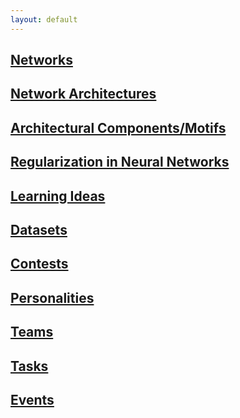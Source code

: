 ```yaml
---
layout: default
---
```


## [Networks](networks)

## [Network Architectures](architectures)

## [Architectural Components/Motifs](motifs)

## [Regularization in Neural Networks](regularization)

## [Learning Ideas](learning)

## [Datasets](datasets)

## [Contests](contests)

## [Personalities](personalities)

## [Teams](teams)

## [Tasks](tasks)

## [Events](events)
